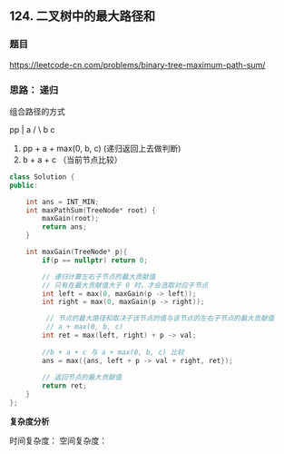 ## 124. 二叉树中的最大路径和

### 题目

https://leetcode-cn.com/problems/binary-tree-maximum-path-sum/

### 思路： 递归

组合路径的方式

   pp
   |
   a
  / \ 
 b   c

1) pp + a + max(0, b, c) (递归返回上去做判断)
2) b + a + c （当前节点比较）



```C++
class Solution {
public:

    int ans = INT_MIN;
    int maxPathSum(TreeNode* root) {
        maxGain(root);
        return ans;
    }

    int maxGain(TreeNode* p){
        if(p == nullptr) return 0;

        // 递归计算左右子节点的最大贡献值
        // 只有在最大贡献值大于 0 时，才会选取对应子节点
        int left = max(0, maxGain(p -> left));
        int right = max(0, maxGain(p -> right));

         // 节点的最大路径和取决于该节点的值与该节点的左右子节点的最大贡献值
         // a + max(0, b, c) 
        int ret = max(left, right) + p -> val;
        
        //b + a + c 与 a + max(0, b, c) 比较
        ans = max({ans, left + p -> val + right, ret});
        
        // 返回节点的最大贡献值
        return ret;
    }
};
```

**复杂度分析**

时间复杂度：
空间复杂度：